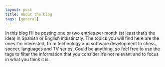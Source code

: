 ```yaml
---
layout: post
title: About the blog
tags: [general]
---
```


In this blog I’ll be posting one or two entries per month (at least that’s the idea) in Spanish or English indistinctly.
The topics you will find here are the ones I’m interested, from technology and software development to chess, soccer, languages and TV series. Could be anything, so feel free to use the tags to filter the information that you consider it’s not relevant and to focus in what you think it is.
